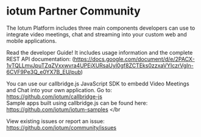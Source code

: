 # iotum Partner Community
The Iotum Platform includes three main components developers can use to integrate video meetings, chat and streaming into your custom web and mobile applications.

Read the developer Guide!
It includes usage information and the complete REST API documentation:
(https://docs.google.com/document/d/e/2PACX-1vTQLLmvJpuTZqZVxxwvra4UPEjXURsaUyl0gf8ZCTEks0zzxaVYIczrVgIn-6CVF9Pe3Q_e0YX7B_EU/pub)

You can use our callbridge.js JavaScript SDK to embedd Video Meetings and Chat into your own application. Go to: 
https://github.com/iotum/callbridge-js </br>
Sample apps built using callbridge.js can be found here: https://github.com/iotum/iotum-samples </br

View existing issues or report an issue: https://github.com/iotum/community/issues </br>

